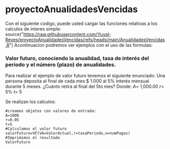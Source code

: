 # proyectoAnualidadesVencidas
Con el siguiente codigo, puede usted cargar las funciones relativas a los calculos de interes simple:
source("https://raw.githubusercontent.com/Yuval-Reyes/proyectoAnualidadesVencidas/refs/heads/main/AnualidadesVencidas.R")
Acontinuacion podremos ver ejemplos con el uso de las formulas:

### Valor futuro, conociendo la anualidad, tasa de interés del periodo y el número (plazo) de anualidades.
Para realizar el ejemplo de valor futuro tenemos el siguiente enunciado:
Una persona deposita al final de cada mes $ 1.000 al 5% interés mensual durante 5 meses. ¿Cuánto retira al final del 5to mes?
Donde:
$A$= 1,000.00
$r$= 5%
$t$= 5

Se realizan los calculos:
```(r)
#creamos objetos con valores de entrada:
A=1000
r=0.05
t=5
#Calculamos el valor futuro
valorFuturo=VF(VA=ValorActual,r=tasaPeriodo,n=numPagos)
#Imprimimos el resultado
ValorFuturo
```
